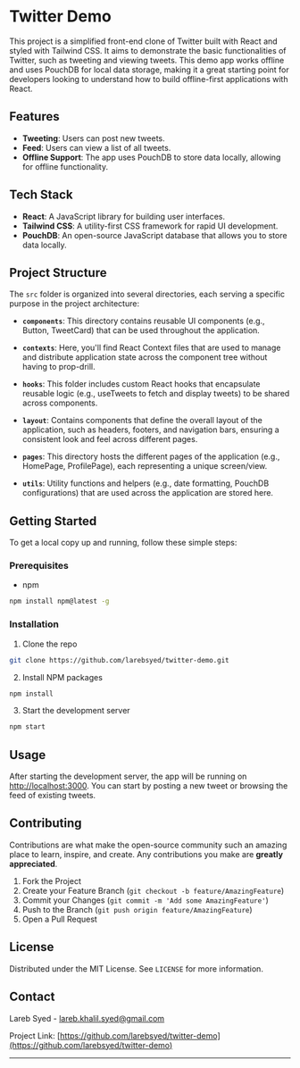 # Twitter Demo

This project is a simplified front-end clone of Twitter built with React and styled with Tailwind CSS. It aims to demonstrate the basic functionalities of Twitter, such as tweeting and viewing tweets. This demo app works offline and uses PouchDB for local data storage, making it a great starting point for developers looking to understand how to build offline-first applications with React.

## Features

- **Tweeting**: Users can post new tweets.
- **Feed**: Users can view a list of all tweets.
- **Offline Support**: The app uses PouchDB to store data locally, allowing for offline functionality.

## Tech Stack

- **React**: A JavaScript library for building user interfaces.
- **Tailwind CSS**: A utility-first CSS framework for rapid UI development.
- **PouchDB**: An open-source JavaScript database that allows you to store data locally.
## Project Structure

The `src` folder is organized into several directories, each serving a specific purpose in the project architecture:

- **`components`**: This directory contains reusable UI components (e.g., Button, TweetCard) that can be used throughout the application.

- **`contexts`**: Here, you'll find React Context files that are used to manage and distribute application state across the component tree without having to prop-drill.

- **`hooks`**: This folder includes custom React hooks that encapsulate reusable logic (e.g., useTweets to fetch and display tweets) to be shared across components.

- **`layout`**: Contains components that define the overall layout of the application, such as headers, footers, and navigation bars, ensuring a consistent look and feel across different pages.

- **`pages`**: This directory hosts the different pages of the application (e.g., HomePage, ProfilePage), each representing a unique screen/view.

- **`utils`**: Utility functions and helpers (e.g., date formatting, PouchDB configurations) that are used across the application are stored here.

## Getting Started

To get a local copy up and running, follow these simple steps:

### Prerequisites

- npm
```sh
npm install npm@latest -g
```

### Installation

1. Clone the repo
```sh
git clone https://github.com/larebsyed/twitter-demo.git
```
2. Install NPM packages
```sh
npm install
```
3. Start the development server
```sh
npm start
```

## Usage

After starting the development server, the app will be running on [http://localhost:3000](http://localhost:3000). You can start by posting a new tweet or browsing the feed of existing tweets.

## Contributing

Contributions are what make the open-source community such an amazing place to learn, inspire, and create. Any contributions you make are **greatly appreciated**.

1. Fork the Project
2. Create your Feature Branch (`git checkout -b feature/AmazingFeature`)
3. Commit your Changes (`git commit -m 'Add some AmazingFeature'`)
4. Push to the Branch (`git push origin feature/AmazingFeature`)
5. Open a Pull Request

## License

Distributed under the MIT License. See `LICENSE` for more information.

## Contact

Lareb Syed - lareb.khalil.syed@gmail.com

Project Link: [https://github.com/larebsyed/twitter-demo](https://github.com/larebsyed/twitter-demo)

---

